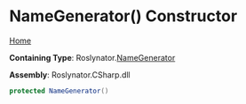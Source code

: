 <a name="_top"></a>

# NameGenerator\(\) Constructor

[Home](../../../README.md#_top)

**Containing Type**: Roslynator\.[NameGenerator](../README.md#_top)

**Assembly**: Roslynator\.CSharp\.dll

```csharp
protected NameGenerator()
```

